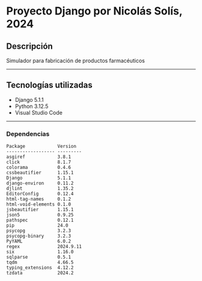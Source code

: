 # Proyecto Django por Nicolás Solís, 2024

## Descripción
Simulador para fabricación de productos farmacéuticos

---
## Tecnologías utilizadas
- Django 5.1.1
- Python 3.12.5
- Visual Studio Code

---
### Dependencias
    Package            Version
    ------------------ ---------
    asgiref            3.8.1
    click              8.1.7
    colorama           0.4.6
    cssbeautifier      1.15.1
    Django             5.1.1
    django-environ     0.11.2
    djlint             1.35.2
    EditorConfig       0.12.4
    html-tag-names     0.1.2
    html-void-elements 0.1.0
    jsbeautifier       1.15.1
    json5              0.9.25
    pathspec           0.12.1
    pip                24.0
    psycopg            3.2.3
    psycopg-binary     3.2.3
    PyYAML             6.0.2
    regex              2024.9.11
    six                1.16.0
    sqlparse           0.5.1
    tqdm               4.66.5
    typing_extensions  4.12.2
    tzdata             2024.2